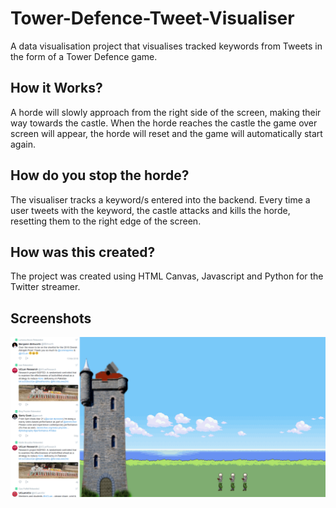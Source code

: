 # Tower-Defence-Tweet-Visualiser
A data visualisation project that visualises tracked keywords from Tweets in the form of a Tower Defence game.

## How it Works?
A horde will slowly approach from the right side of the screen, making their way towards the castle. When the horde reaches the castle the game over screen will appear, the horde will reset and the game will automatically start again.

## How do you stop the horde?
The visualiser tracks a keyword/s entered into the backend. Every time a user tweets with the keyword, the castle attacks and kills the horde, resetting them to the right edge of the screen.

## How was this created?
The project was created using HTML Canvas, Javascript and Python for the Twitter streamer.

## Screenshots
![A screenshot of the Tower Defence Game](https://github.com/OllieCrook/Tower-Defence-Tweet-Visualiser/blob/master/ss/Screenshot-Tweet-Visualiser.png?raw=true)
